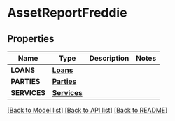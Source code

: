 # AssetReportFreddie

## Properties
Name | Type | Description | Notes
------------ | ------------- | ------------- | -------------
**LOANS** | [**Loans**](Loans.md) |  | 
**PARTIES** | [**Parties**](Parties.md) |  | 
**SERVICES** | [**Services**](Services.md) |  | 

[[Back to Model list]](../README.md#documentation-for-models) [[Back to API list]](../README.md#documentation-for-api-endpoints) [[Back to README]](../README.md)


